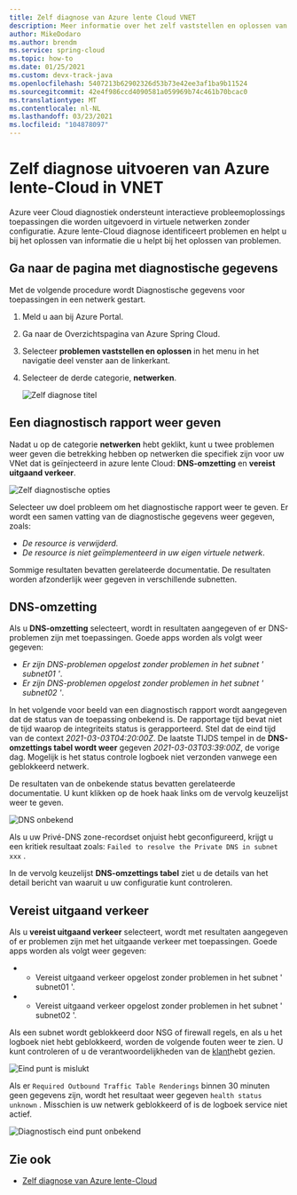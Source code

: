 ```yaml
---
title: Zelf diagnose van Azure lente Cloud VNET
description: Meer informatie over het zelf vaststellen en oplossen van problemen in azure lente-Cloud die wordt uitgevoerd in VNET.
author: MikeDodaro
ms.author: brendm
ms.service: spring-cloud
ms.topic: how-to
ms.date: 01/25/2021
ms.custom: devx-track-java
ms.openlocfilehash: 5407213b62902326d53b73e42ee3af1ba9b11524
ms.sourcegitcommit: 42e4f986ccd4090581a059969b74c461b70bcac0
ms.translationtype: MT
ms.contentlocale: nl-NL
ms.lasthandoff: 03/23/2021
ms.locfileid: "104878097"
---
```

# <a name="self-diagnose-running-azure-spring-cloud-in-vnet"></a>Zelf diagnose uitvoeren van Azure lente-Cloud in VNET
Azure veer Cloud diagnostiek ondersteunt interactieve probleemoplossings toepassingen die worden uitgevoerd in virtuele netwerken zonder configuratie. Azure lente-Cloud diagnose identificeert problemen en helpt u bij het oplossen van informatie die u helpt bij het oplossen van problemen.

## <a name="navigate-to-the-diagnostics-page"></a>Ga naar de pagina met diagnostische gegevens
Met de volgende procedure wordt Diagnostische gegevens voor toepassingen in een netwerk gestart.
1. Meld u aan bij Azure Portal.
1. Ga naar de Overzichtspagina van Azure Spring Cloud.
1. Selecteer **problemen vaststellen en oplossen** in het menu in het navigatie deel venster aan de linkerkant.
1. Selecteer de derde categorie, **netwerken**.

   ![Zelf diagnose titel](media/spring-cloud-self-diagnose-vnet/self-diagostic-title.png)

## <a name="view-a-diagnostic-report"></a>Een diagnostisch rapport weer geven
Nadat u op de categorie **netwerken** hebt geklikt, kunt u twee problemen weer geven die betrekking hebben op netwerken die specifiek zijn voor uw VNet dat is geïnjecteerd in azure lente Cloud: **DNS-omzetting** en **vereist uitgaand verkeer**.

   ![Zelf diagnostische opties](media/spring-cloud-self-diagnose-vnet/self-diagostic-dns-req-outbound-options.png)

Selecteer uw doel probleem om het diagnostische rapport weer te geven. Er wordt een samen vatting van de diagnostische gegevens weer gegeven, zoals: 

* *De resource is verwijderd.*
* *De resource is niet geïmplementeerd in uw eigen virtuele netwerk*.

Sommige resultaten bevatten gerelateerde documentatie. De resultaten worden afzonderlijk weer gegeven in verschillende subnetten.

## <a name="dns-resolution"></a>DNS-omzetting 
Als u **DNS-omzetting** selecteert, wordt in resultaten aangegeven of er DNS-problemen zijn met toepassingen.  Goede apps worden als volgt weer gegeven:

* *Er zijn DNS-problemen opgelost zonder problemen in het subnet ' subnet01 '*.
* *Er zijn DNS-problemen opgelost zonder problemen in het subnet ' subnet02 '*.

In het volgende voor beeld van een diagnostisch rapport wordt aangegeven dat de status van de toepassing onbekend is. De rapportage tijd bevat niet de tijd waarop de integriteits status is gerapporteerd.  Stel dat de eind tijd van de context *2021-03-03T04:20:00Z*. De laatste TIJDS tempel in de **DNS-omzettings tabel wordt weer** gegeven *2021-03-03T03:39:00Z*, de vorige dag. Mogelijk is het status controle logboek niet verzonden vanwege een geblokkeerd netwerk. 

De resultaten van de onbekende status bevatten gerelateerde documentatie.  U kunt klikken op de hoek haak links om de vervolg keuzelijst weer te geven.

   ![DNS onbekend](media/spring-cloud-self-diagnose-vnet/self-diagostic-dns-unknown.png)

Als u uw Privé-DNS zone-recordset onjuist hebt geconfigureerd, krijgt u een kritiek resultaat zoals: `Failed to resolve the Private DNS in subnet xxx` . 

In de vervolg keuzelijst **DNS-omzettings tabel** ziet u de details van het detail bericht van waaruit u uw configuratie kunt controleren.

## <a name="required-outbound-traffic"></a>Vereist uitgaand verkeer 

Als u **vereist uitgaand verkeer** selecteert, wordt met resultaten aangegeven of er problemen zijn met het uitgaande verkeer met toepassingen.  Goede apps worden als volgt weer gegeven:

* * Vereist uitgaand verkeer opgelost zonder problemen in het subnet ' subnet01 '.
* * Vereist uitgaand verkeer opgelost zonder problemen in het subnet ' subnet02 '.

Als een subnet wordt geblokkeerd door NSG of firewall regels, en als u het logboek niet hebt geblokkeerd, worden de volgende fouten weer te zien. U kunt controleren of u de verantwoordelijkheden van de [klant](spring-cloud-vnet-customer-responsibilities.md)hebt gezien.
    
   ![Eind punt is mislukt](media/spring-cloud-self-diagnose-vnet/self-diagostic-endpoint-failed.png)

Als er `Required Outbound Traffic Table Renderings` binnen 30 minuten geen gegevens zijn, wordt het resultaat weer gegeven `health status unknown` . Misschien is uw netwerk geblokkeerd of is de logboek service niet actief.

   ![Diagnostisch eind punt onbekend](media/spring-cloud-self-diagnose-vnet/self-diagostic-endpoint-unknown.png)

## <a name="see-also"></a>Zie ook
* [Zelf diagnose van Azure lente-Cloud](spring-cloud-howto-self-diagnose-solve.md)